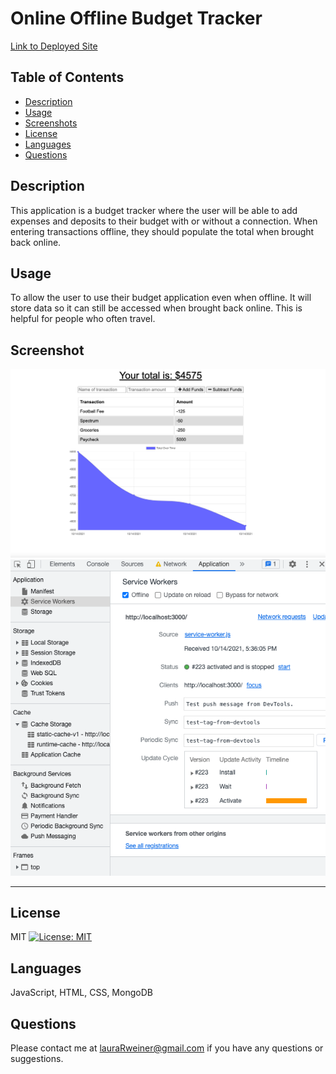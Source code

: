 # Online Offline Budget Tracker

[Link to Deployed Site]()

## Table of Contents
- [Description](#Description)
- [Usage](#Usage)
- [Screenshots](#Screenshots)
- [License](#License)
- [Languages](#Languages)
- [Questions](#Questions)

## Description
This application is a budget tracker where the user will be able to add expenses and deposits to their budget with or without a connection. When entering transactions offline, they should populate the total when brought back online.

## Usage
To allow the user to use their budget application even when offline. It will store data so it can still be accessed when brought back online. This is helpful for people who often travel.

## Screenshot
![screenshot](assets/images/screenshot1.png)
![screenshot](assets/images/screenshot2.png)

-------

## License
MIT [![License: MIT](https://img.shields.io/badge/License-MIT-yellow.svg)](https://opensource.org/licenses/MIT)

## Languages
JavaScript, HTML, CSS, MongoDB

## Questions
Please contact me at lauraRweiner@gmail.com if you have any questions or suggestions.